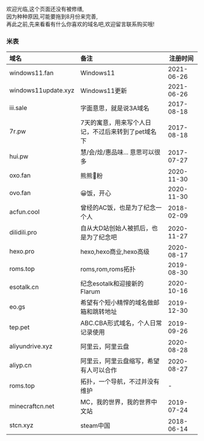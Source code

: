 欢迎光临,这个页面还没有被修缮,  
因为种种原因,可能要拖到8月份来完善,  
再此之前,先来看看有什么你喜欢的域名吧,欢迎留言联系购买哦!

### 米表

| **域名**            | **备注**                                           | **注册时间** |
| :------------------ | :------------------------------------------------- | ------------ |
| windows11.fan       | Windows11                                          | 2021-06-26   |
| windows11update.xyz | Windows11更新                                      | 2021-06-26   |
| iii.sale            | 字面意思，就是说3A域名                             | 2017-08-18   |
| 7r.pw               | 7天的寓意，用来写个人日记，不过后来转到了pet域名下 | 2017-08-18   |
| hui.pw              | 慧/会/烩/惠品味... 意思可以很多                    | 2017-07-27   |
| oxo.fan             | 熊熊🐻粉                                            | 2020-11-30   |
| ovo.fan             | 😀饭，开心                                          | 2020-11-30   |
| acfun.cool          | 曾经的AC饭，也是为了纪念一个人                     | 2018-02-09   |
| dilidili.pro        | 自从大D站创始人被抓后，也是为了纪念吧              | 2020-11-27   |
| hexo.pro            | hexo,hexo商业,hexo高级                             | 2020-08-17   |
| roms.top            | roms,rom,roms拓扑                                  | 2019-08-30   |
| esotalk.cn          | 纪念esotalk和迎接新的Flarum                        | 2020-10-16   |
| eo.gs               | 希望有个短小精悍的域名做邮箱和跳转地址             | 2019-12-30   |
| tep.pet             | ABC.CBA形式域名，个人日常记录使用                  | 2019-09-26   |
| aliyundrive.xyz     | 阿里云，阿里云盘                                   | 2020-08-28   |
| aliyp.cn            | 阿里云，阿里云盘缩写，希望有人可以合作             | 2020-08-27   |
| roms.top            | 拓扑，一个导航，不过并没有维护                     | -            |
| minecraftcn.net     | MC，我的世界，我的世界中文站                       | 2019-07-24   |
| stcn.xyz            | steam中国                                          | 2018-06-14   |
